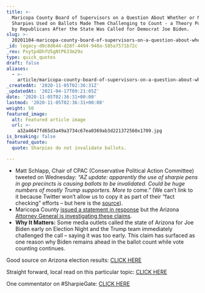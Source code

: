 ```yaml
---
title: >-
  Maricopa County Board of Supervisors on a Question About Whether or Not
  Sharpies Used on Ballots Made Them Challenging to Count - a Theory Put Forward
  by Republicans After the State Was Called for Democrat Joe Biden.
slug: >-
  20201104-maricopa-county-board-of-supervisors-on-a-question-about-whether-or-not-sharpies-used-on-ballots-made-them-challenging-to-count-a-theory-put-forward-by-republicans
_id: legacy-d0c8d644-d28f-4494-940a-585a7571b72c
_rev: Pxytp4DhfU5gNtP633m29x
type: quick_quotes
draft: false
aliases:
  - >-
    article/maricopa-county-board-of-supervisors-on-a-question-about-whether-or-not-sharpies-used-on-ballots-made-them-challenging-to-count-a-theory-put-forward-by-republicans/
_createdAt: '2020-11-05T02:36:31Z'
_updatedAt: '2021-04-17T09:21:05Z'
date: '2020-11-05T02:36:31+00:00'
lastmod: '2020-11-05T02:36:31+00:00'
weight: 50
featured_image:
  alt: Featured article image
  url: >-
    a32a4647fd65d3a49a3734c67ea0369ab3d221372560x1709.jpg
is_breaking: false
featured_quote:
  quote: Sharpies do not invalidate ballots.

---
```

* Matt Schlapp, Chair of CPAC (Conservative Political Action Committee) tweeted on Wednesday: _“AZ update: apparently the use of sharpie pens in gop precincts is causing ballots to be invalidated. Could be huge numbers of mostly Trump supporters. More to_ come.” (We can’t link to it because Twitter won’t allow us to copy it as part of their “fact checking” efforts – but here is the [source](https://twitter.com/mschlapp/status/1324040942274465792?s=20)).
* Maricopa County [issued a statement in response](https://twitter.com/maricopacounty/status/1324131969475637248?s=20) but the Arizona [Attorney General is investigating these claims](https://www.12news.com/article/news/politics/elections/arizona-attorney-general-opens-inquiry-after-hundreds-of-complaints-about-sharpies-being-used-on-ballots-in-maricopa-county/75-6da6b398-0c60-403f-a5ad-68c95a308644).
* **Why It Matters:** Some media outlets called the state of Arizona for Joe Biden early on Election Night and the Trump team immediately challenged the call – saying it was too early. This claim has surfaced as one reason why Biden remains ahead in the ballot count while vote counting continues.

Good source on Arizona election results: [CLICK HERE](https://www.azcentral.com/story/news/politics/elections/2020/11/04/arizona-election-live-updates-2020-presidential-election/6093637002/)

Straight forward, local read on this particular topic: [CLICK HERE](https://www.azcentral.com/story/news/politics/elections/2020/11/04/arizona-ballots-counted-if-marked-sharpies-felt-tip-pens/6162463002/)

One commentator on #SharpieGate: [CLICK HERE](https://www.azcentral.com/story/entertainment/media/2020/11/04/sharpiegate-arizona-media-punchline/6168652002/)